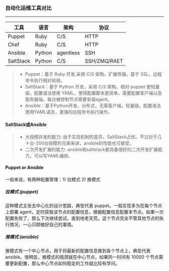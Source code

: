 ### 自动化运维工具对比
---

|  工具   | 语言  |  架构  |  协议  |
|  ----  | ----  |  ----  | ----  |
|  Puppet   | Ruby  |  C/S  |  HTTP  |
|  Chef   | Ruby  |  C/S  |  HTTP  |
|  Ansible   | Python  |  agentless  |  SSH  |
|  SaltStack   | Python  |  C/S  |  SSH/ZMQ/RAET  |

> * Puppet：基于 Ruby 开发,采用 C/S 架构，扩展性强，基于 SSL，远程命令执行相对较弱。
> * SaltStack：基于 Python 开发，采用 C/S 架构，相对 puppet 更轻量级，配置语法使用 YAML，使得配置脚本更简单。需要配置客户端以及服务器端。每台被控制节点需要安装agent。
> * Ansible：基于Python开发，分布式，无需客户端，轻量级，配置语法使用YAML语言，更强的远程命令执行操作。

#### SaltStack或Ansible

> * 大规模并发的能力: 由于实现机制的差异，SaltStack占优。不过对于几十台-200台规模的兄弟来讲，ansible的性能也可接受。
> * 二次开发扩展的能力: ansible和saltstack都具备很好的二次开发扩展能力，可以写YAML编排。

#### Puppet or Ansible

一般来说，有两种配置管理：1) 拉模式 2) 推模式

##### 拉模式 (puppet)
这种模式主张去中心化的设计思路，典型代表 puppet。一般实现多为在每个节点上部署 agent，定时获取该节点的配置信息，根据配置信息配置本节点。如果一次配置失败了，那么下次继续尝试，直到地老天荒。这个节点完全不管其他节点的执行情况，一心只顾做好自己的事情。

##### 推模式 (ansible)
推模式有一个中心节点，用于将最新的配置信息推到各个节点上，典型代表 ansible。很明显，推模式的瓶颈就在中心节点，如果同一时间有 10000 个节点需要更新配置，那么中心节点如何稳定的工作就比较有学问。
